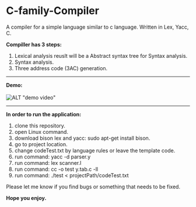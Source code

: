 # C-family-Compiler
A compiler for a simple language similar to c language.
Written in Lex, Yacc, C.

<b>Compiller has 3 steps:</b>
1. Lexical analysis reuslt will be a Abstract syntax tree for Syntax analysis.
2. Syntax analysis.
3. Three address code (3AC) generation.
<hr/>

<b>Demo:</b>
<br/><br/>
![ALT "demo video"](https://github.com/leorrose/compi-project/blob/master/Videos/Demo.gif)
<hr/>
<b>In order to run the application:</b>

1. clone this repository.
2. open Linux command.
3. download bison lex and yacc: sudo apt-get install bison.
3. go to project location.
4. change codeTest.txt by language rules or leave the template code.
5. run command: yacc -d parser.y 
6. run command: lex scanner.l
7. run command: cc -o test y.tab.c -ll
8. run command: ./test < projectPath/codeTest.txt

Please let me know if you find bugs or something that needs to be fixed.

<b>Hope you enjoy.</b>
